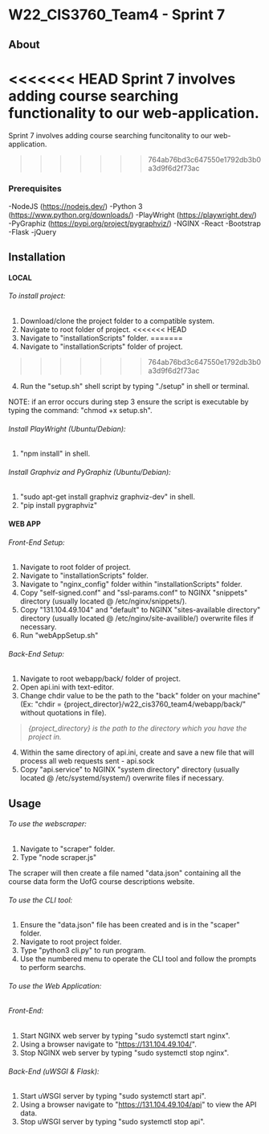 # W22_CIS3760_Team4 - Sprint 7

<!-- ABOUT SECTION -->
## About 
<<<<<<< HEAD
Sprint 7 involves adding course searching functionality to our web-application.
=======
Sprint 7 involves adding course searching funcitonality to our web-application.
>>>>>>> 764ab76bd3c647550e1792db3b0a3d9f6d2f73ac

### Prerequisites
-NodeJS (https://nodejs.dev/)
-Python 3 (https://www.python.org/downloads/)
-PlayWright (https://playwright.dev/)
-PyGraphiz (https://pypi.org/project/pygraphviz/)
-NGINX
-React
-Bootstrap
-Flask
-jQuery



<!-- INSTALL SECTION -->
## Installation
#### LOCAL
###### To install project:
1. Download/clone the project folder to a compatible system.
2. Navigate to root folder of project. 
<<<<<<< HEAD
3. Navigate to "installationScripts" folder.
=======
3. Navigate to "installationScripts" folder of project.
>>>>>>> 764ab76bd3c647550e1792db3b0a3d9f6d2f73ac
4. Run the "setup.sh" shell script by typing "./setup" in shell or terminal.

NOTE: if an error occurs during step 3 ensure the script is executable by typing the command:
"chmod +x setup.sh".

###### Install PlayWright (Ubuntu/Debian):
1. "npm install" in shell.

###### Install Graphviz and PyGraphiz (Ubuntu/Debian):
1. "sudo apt-get install graphviz graphviz-dev" in shell.
2. "pip install pygraphviz"



#### WEB APP
###### Front-End Setup:
1. Navigate to root folder of project.
2. Navigate to "installationScripts" folder.
3. Navigate to "nginx_config" folder within "installationScripts" folder.
4. Copy "self-signed.conf" and "ssl-params.conf" to NGINX "snippets" directory (usually located @ /etc/nginx/snippets/).
5. Copy "131.104.49.104" and "default" to NGINX "sites-available directory" directory (usually located @ /etc/nginx/site-availible/) overwrite files if necessary.
6. Run "webAppSetup.sh"

###### Back-End Setup:
1. Navigate to root webapp/back/ folder of project.
2. Open api.ini with text-editor.
3. Change chdir value to be the path to the "back" folder on your machine" (Ex: "chdir = {project_director}/w22_cis3760_team4/webapp/back/" without quotations in file).
>*{project_directory} is the path to the directory which you have the project in.*
4. Within the same directory of api.ini, create and save a new file that will process all web requests sent - api.sock
5. Copy "api.service" to NGINX "system directory" directory (usually located @ /etc/systemd/system/) overwrite files if necessary.

<!-- USAGE SECTION -->
## Usage
###### To use the webscraper:
1. Navigate to "scraper" folder.
2. Type "node scraper.js"

The scraper will then create a file named "data.json" containing all the 
course data form the UofG course descriptions website.

###### To use the CLI tool:
1. Ensure the "data.json" file has been created and is in the "scaper" folder.
2. Navigate to root project folder.
3. Type "python3 cli.py" to run program.
4. Use the numbered menu to operate the CLI tool and follow the prompts to perform searchs.

###### To use the Web Application:
###### Front-End:
1. Start NGINX web server by typing "sudo systemctl start nginx".
2. Using a browser navigate to "https://131.104.49.104/".
3. Stop NGINX web server by typing "sudo systemctl stop nginx".

###### Back-End (uWSGI & Flask):
1. Start uWSGI server by typing "sudo systemctl start api".
2. Using a browser navigate to "https://131.104.49.104/api" to view the API data.
3. Stop uWSGI server by typing "sudo systemctl stop api".
